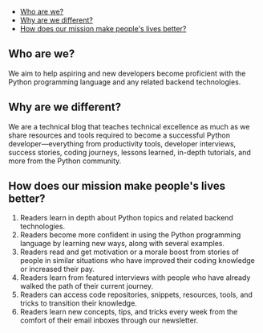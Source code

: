 
- [Who are we?](#who-are-we)
- [Why are we different?](#why-are-we-different)
- [How does our mission make people's lives better?](#how-does-our-mission-make-peoples-lives-better)

## Who are we?
We aim to help aspiring and new developers become proficient with the Python programming language and any related backend technologies.

## Why are we different?
We are a technical blog that teaches technical excellence as much as we share resources and tools required to become a successful Python developer—everything from productivity tools, developer interviews, success stories, coding journeys, lessons learned, in-depth tutorials, and more from the Python community.

## How does our mission make people's lives better? 
1. Readers learn in depth about Python topics and related backend technologies. 
2. Readers become more confident in using the Python programming language by learning new ways, along with several examples.
3. Readers read and get motivation or a morale boost from stories of people in similar situations who have improved their coding knowledge or increased their pay. 
4. Readers learn from featured interviews with people who have already walked the path of their current journey.
5. Readers can access code repositories, snippets, resources, tools, and tricks to transition their knowledge.
6. Readers learn new concepts, tips, and tricks every week from the comfort of their email inboxes through our newsletter.

